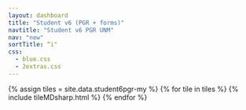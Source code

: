 ```yaml
---
layout: dashboard
title: "Student v6 (PGR + forms)"
navtitle: "Student v6 PGR UNM"
nav: "new"
sortTitle: “i"
css:
  - blue.css
  - 2extras.css
---
```


{% assign tiles = site.data.student6pgr-my  %}
{% for tile in tiles %}
  {% include tileMDsharp.html %}
{% endfor %}

